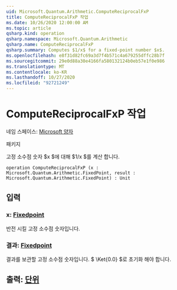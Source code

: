 ```yaml
---
uid: Microsoft.Quantum.Arithmetic.ComputeReciprocalFxP
title: ComputeReciprocalFxP 작업
ms.date: 10/26/2020 12:00:00 AM
ms.topic: article
qsharp.kind: operation
qsharp.namespace: Microsoft.Quantum.Arithmetic
qsharp.name: ComputeReciprocalFxP
qsharp.summary: Computes $1/x$ for a fixed-point number $x$.
ms.openlocfilehash: e8f31d82fc69a3d7f4b571c4a679255dffc28b7f
ms.sourcegitcommit: 29e0d88a30e4166fa580132124b0eb57e1f0e986
ms.translationtype: MT
ms.contentlocale: ko-KR
ms.lasthandoff: 10/27/2020
ms.locfileid: "92721249"
---
```

# <a name="computereciprocalfxp-operation"></a>ComputeReciprocalFxP 작업

네임 스페이스: [Microsoft 양자](xref:Microsoft.Quantum.Arithmetic)

패키지 [](https://nuget.org/packages/)


고정 소수점 숫자 $x $에 대해 $1/x $를 계산 합니다.

```qsharp
operation ComputeReciprocalFxP (x : Microsoft.Quantum.Arithmetic.FixedPoint, result : Microsoft.Quantum.Arithmetic.FixedPoint) : Unit
```


## <a name="input"></a>입력

### <a name="x--fixedpoint"></a>x: [Fixedpoint](xref:Microsoft.Quantum.Arithmetic.FixedPoint)

반전 시킬 고정 소수점 숫자입니다.


### <a name="result--fixedpoint"></a>결과: [Fixedpoint](xref:Microsoft.Quantum.Arithmetic.FixedPoint)

결과를 보관할 고정 소수점 숫자입니다. $ \Ket{0.0} $로 초기화 해야 합니다.



## <a name="output--unit"></a>출력: [단위](xref:microsoft.quantum.lang-ref.unit)

